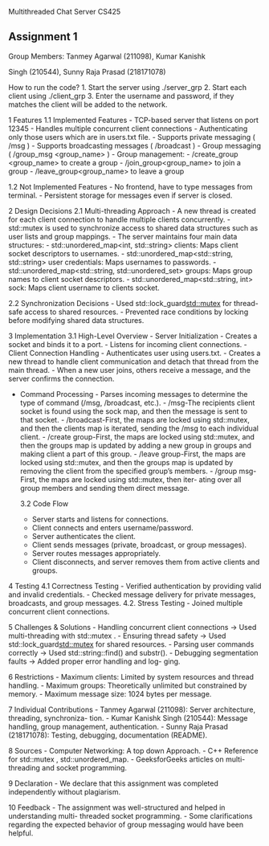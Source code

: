 Multithreaded Chat Server CS425

## Assignment 1

Group Members: Tanmey Agarwal (211098), Kumar Kanishk

Singh (210544), Sunny Raja Prasad (218171078)


How to run the code?
    1. Start the server using ./server_grp
    2. Start each client using ./client_grp
    3. Enter the username and password, if they matches the client will be added to the network.

1  Features
  1.1 Implemented Features
    - TCP-based server that listens on port 12345
    - Handles multiple concurrent client connections
    - Authenticating only those users which are in users.txt file.
    - Supports private messaging ( /msg <username> <message> )
    - Supports broadcasting messages ( /broadcast <message> )
    - Group messaging ( /group_msg <group_name> <message>)
    - Group management:
      - /create_group <group_name> to create a group
      - /join_group<group_name> to join a group
      - /leave_group<group_name> to leave a group

  1.2 Not Implemented Features
    - No frontend, have to type messages from terminal.
    - Persistent storage for messages even if server is closed.

2  Design Decisions
  2.1 Multi-threading Approach
    - A new thread is created for each client connection to handle multiple clients concurrently.
    - std::mutex is used to synchronize access to shared data structures such as user lists and group mappings.
    - The server maintains four main data structures:
    - std::unordered_map<int, std::string> clients: Maps client socket descriptors to usernames.
    - std::unordered_map<std::string, std::string> user credentials: Maps usernames to passwords.
    - std::unordered_map<std::string, std::unordered_set<int>> groups: Maps group names to client socket descriptors.
    - std::unordered_map<std::string, int> sock: Maps client username to clients socket.

  

  2.2 Synchronization Decisions
    - Used std::lock_guard<std::mutex> for thread-safe access to shared resources.
    - Prevented race conditions by locking before modifying shared data structures.

3  Implementation
  3.1 High-Level Overview
    - Server Initialization
        - Creates a socket and binds it to a port.
        - Listens for incoming client connections.
    - Client Connection Handling
        - Authenticates user using users.txt.
        - Creates a new thread to handle client communication and detach that thread from the main thread.
        - When a new user joins, others receive a message, and the server confirms the connection.
- Command Processing
        - Parses incoming messages to determine the type of command (/msg, /broadcast, etc.).
        - /msg-The recipients client socket is found using the sock map, and then the message is sent to that socket.
        - /broadcast-First, the maps are locked using std::mutex, and then the clients map is iterated, sending the /msg to each individual client.
        - /create group-First, the maps are locked using std::mutex, and then the groups map is updated by adding a new group in groups and making client a part of this group.
        - /leave group-First, the maps are locked using std::mutex, and then the groups map is updated by removing the client from the specified group’s members.
        - /group msg-First, the maps are locked using std::mutex, then iter- ating over all group members and sending them direct message.

  3.2 Code Flow
    - Server starts and listens for connections.
    - Client connects and enters username/password.
    - Server authenticates the client.
    - Client sends messages (private, broadcast, or group messages).
    - Server routes messages appropriately.
    - Client disconnects, and server removes them from active clients and groups.

4  Testing
  4.1 Correctness Testing
    - Verified authentication by providing valid and invalid credentials.
    - Checked message delivery for private messages, broadcasts, and group messages.
  4.2. Stress Testing
    - Joined multiple concurrent client connections.

5  Challenges & Solutions
    - Handling concurrent client connections → Used multi-threading with std::mutex .
    - Ensuring thread safety → Used std::lock_guard<std::mutex> for shared resources.
    - Parsing user commands correctly → Used std::string::find() and substr().
    - Debugging segmentation faults → Added proper error handling and log- ging.


6  Restrictions
    - Maximum clients: Limited by system resources and thread handling.
    - Maximum groups: Theoretically unlimited but constrained by memory.
    - Maximum message size: 1024 bytes per message.

7  Individual Contributions
    - Tanmey Agarwal (211098): Server architecture, threading, synchroniza- tion.
    - Kumar Kanishk Singh (210544): Message handling, group management, authentication.
    - Sunny Raja Prasad (218171078): Testing, debugging, documentation (README).

8  Sources
    - Computer Networking: A top down Approach.
    - C++ Reference for std::mutex , std::unordered_map.
    - GeeksforGeeks articles on multi-threading and socket programming.

9  Declaration
    - We declare that this assignment was completed independently without plagiarism.

10  Feedback
    - The assignment was well-structured and helped in understanding multi- threaded socket programming.
    - Some clarifications regarding the expected behavior of group messaging would have been helpful.
